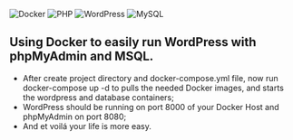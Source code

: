 ![Docker](https://img.shields.io/badge/Docker-2CA5E0?style=for-the-badge&logo=docker&logoColor=white) ![PHP](https://img.shields.io/badge/PHP-777BB4?style=for-the-badge&logo=php&logoColor=white) ![WordPress](https://img.shields.io/badge/Wordpress-21759B?style=for-the-badge&logo=wordpress&logoColor=white) ![MySQL](https://img.shields.io/badge/mysql-%2300f.svg?style=for-the-badge&logo=mysql&logoColor=white)

## Using Docker to easily run WordPress with phpMyAdmin and MSQL.

- After create project directory and docker-compose.yml file, now run docker-compose up -d to pulls the needed Docker images, and starts the wordpress and database containers;
- WordPress should be running on port 8000 of your Docker Host and phpMyAdmin on port 8080;
- And et voilá your life is more easy.
